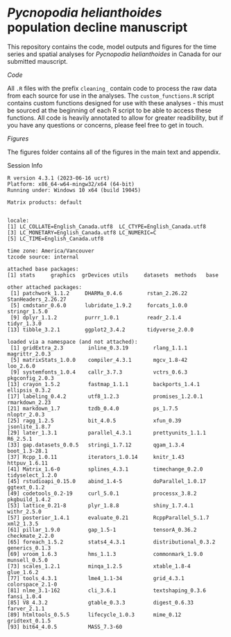 # *Pycnopodia helianthoides* population decline manuscript
This repository contains the code, model outputs and figures for the time series and spatial analyses for *Pycnopodia helianthoides* in Canada for our submitted mauscript.

*Code*

All `.R` files with the prefix `cleaning_` contain code to process the raw data from each source for use in the analyses. The `custom_functions.R` script contains custom functions designed for use with these analyses - this must be sourced at the beginning of each R script to be able to access these functions. All code is heavily annotated to allow for greater readibility, but if you have any questions or concerns, please feel free to get in touch.

*Figures*

The figures folder contains all of the figures in the main text and appendix.

Session Info
```
R version 4.3.1 (2023-06-16 ucrt)
Platform: x86_64-w64-mingw32/x64 (64-bit)
Running under: Windows 10 x64 (build 19045)

Matrix products: default


locale:
[1] LC_COLLATE=English_Canada.utf8  LC_CTYPE=English_Canada.utf8   
[3] LC_MONETARY=English_Canada.utf8 LC_NUMERIC=C                   
[5] LC_TIME=English_Canada.utf8    

time zone: America/Vancouver
tzcode source: internal

attached base packages:
[1] stats     graphics  grDevices utils     datasets  methods   base     

other attached packages:
 [1] patchwork_1.1.2     DHARMa_0.4.6        rstan_2.26.22       StanHeaders_2.26.27
 [5] cmdstanr_0.6.0      lubridate_1.9.2     forcats_1.0.0       stringr_1.5.0      
 [9] dplyr_1.1.2         purrr_1.0.1         readr_2.1.4         tidyr_1.3.0        
[13] tibble_3.2.1        ggplot2_3.4.2       tidyverse_2.0.0    

loaded via a namespace (and not attached):
 [1] gridExtra_2.3        inline_0.3.19        rlang_1.1.1          magrittr_2.0.3      
 [5] matrixStats_1.0.0    compiler_4.3.1       mgcv_1.8-42          loo_2.6.0           
 [9] systemfonts_1.0.4    callr_3.7.3          vctrs_0.6.3          pkgconfig_2.0.3     
[13] crayon_1.5.2         fastmap_1.1.1        backports_1.4.1      ellipsis_0.3.2      
[17] labeling_0.4.2       utf8_1.2.3           promises_1.2.0.1     rmarkdown_2.23      
[21] markdown_1.7         tzdb_0.4.0           ps_1.7.5             nloptr_2.0.3        
[25] ragg_1.2.5           bit_4.0.5            xfun_0.39            jsonlite_1.8.7      
[29] later_1.3.1          parallel_4.3.1       prettyunits_1.1.1    R6_2.5.1            
[33] gap.datasets_0.0.5   stringi_1.7.12       qgam_1.3.4           boot_1.3-28.1       
[37] Rcpp_1.0.11          iterators_1.0.14     knitr_1.43           httpuv_1.6.11       
[41] Matrix_1.6-0         splines_4.3.1        timechange_0.2.0     tidyselect_1.2.0    
[45] rstudioapi_0.15.0    abind_1.4-5          doParallel_1.0.17    ggtext_0.1.2        
[49] codetools_0.2-19     curl_5.0.1           processx_3.8.2       pkgbuild_1.4.2      
[53] lattice_0.21-8       plyr_1.8.8           shiny_1.7.4.1        withr_2.5.0         
[57] posterior_1.4.1      evaluate_0.21        RcppParallel_5.1.7   xml2_1.3.5          
[61] pillar_1.9.0         gap_1.5-1            tensorA_0.36.2       checkmate_2.2.0     
[65] foreach_1.5.2        stats4_4.3.1         distributional_0.3.2 generics_0.1.3      
[69] vroom_1.6.3          hms_1.1.3            commonmark_1.9.0     munsell_0.5.0       
[73] scales_1.2.1         minqa_1.2.5          xtable_1.8-4         glue_1.6.2          
[77] tools_4.3.1          lme4_1.1-34          grid_4.3.1           colorspace_2.1-0    
[81] nlme_3.1-162         cli_3.6.1            textshaping_0.3.6    fansi_1.0.4         
[85] V8_4.3.2             gtable_0.3.3         digest_0.6.33        farver_2.1.1        
[89] htmltools_0.5.5      lifecycle_1.0.3      mime_0.12            gridtext_0.1.5      
[93] bit64_4.0.5          MASS_7.3-60
```       
